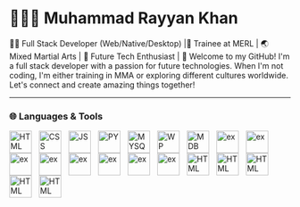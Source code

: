 # 🧑🏻‍💻 Muhammad Rayyan Khan
👨‍💻 Full Stack Developer (Web/Native/Desktop) |🥼 Trainee at MERL | 🌏 Mixed Martial Arts | 🚀 Future Tech Enthusiast |
👋 Welcome to my GitHub! I'm a full stack developer with a passion for future technologies. When I'm not coding, I'm either training in MMA or exploring different cultures worldwide.
Let's connect and create amazing things together!

---
### 🌐 Languages & Tools
<img align="left" alt="HTML" width="40px" style="padding-right:10;" src="https://cdn.jsdelivr.net/gh/devicons/devicon/icons/html5/html5-original.svg" />
<img align="left" alt="CSS" width="40px" style="padding-right:10;" 
src="https://cdn.jsdelivr.net/gh/devicons/devicon/icons/css3/css3-original.svg" />
<img align="left" alt="JS" width="40px" style="padding-right:10;" 
<img src="https://cdn.jsdelivr.net/gh/devicons/devicon/icons/javascript/javascript-original.svg" />
<img align="left" alt="PY" width="40px" style="padding-right:10;" 
<img src="https://cdn.jsdelivr.net/gh/devicons/devicon/icons/python/python-original.svg" />
<img align="left" alt="MYSQL" width="40px" style="padding-right:10;" 
<img src="https://cdn.jsdelivr.net/gh/devicons/devicon/icons/mysql/mysql-original-wordmark.svg" />
<img align="left" alt="WP" width="40px" style="padding-right:10;"
<img src="https://cdn.jsdelivr.net/gh/devicons/devicon/icons/wordpress/wordpress-plain.svg" />
<img align="left" alt="MDB" width="40px" style="padding-right:10;"
<img src="https://cdn.jsdelivr.net/gh/devicons/devicon/icons/mongodb/mongodb-original-wordmark.svg" />
<img align="left" alt="ex" width="40px" style="padding-right:10;"
<img src="https://cdn.jsdelivr.net/gh/devicons/devicon/icons/express/express-original-wordmark.svg" />
<img align="left" alt="ex" width="40px" style="padding-right:10;"
<img src="https://cdn.jsdelivr.net/gh/devicons/devicon/icons/bootstrap/bootstrap-original.svg" />
<img align="left" alt="ex" width="40px" style="padding-right:10;"  
\n
\n
<img src="https://cdn.jsdelivr.net/gh/devicons/devicon/icons/bulma/bulma-plain.svg" />
<img align="left" alt="ex" width="40px" style="padding-right:10;"
<img src="https://cdn.jsdelivr.net/gh/devicons/devicon/icons/nodejs/nodejs-original.svg" />
<img align="left" alt="ex" width="40px" style="padding-right:10;"
<img src="https://cdn.jsdelivr.net/gh/devicons/devicon/icons/npm/npm-original-wordmark.svg" />
<img align="left" alt="ex" width="40px" style="padding-right:10;"
<img src="https://cdn.jsdelivr.net/gh/devicons/devicon/icons/materialui/materialui-original.svg" />
<img align="left" alt="ex" width="40px" style="padding-right:10;"
<img src="https://cdn.jsdelivr.net/gh/devicons/devicon/icons/figma/figma-original.svg" />
<img align="left" alt="ex" width="40px" style="padding-right:10;"
<img src="https://cdn.jsdelivr.net/gh/devicons/devicon/icons/sqlite/sqlite-original.svg" />
<img align="left" alt="HTML" width="40px" style="padding-right:10;" 
<img src="https://cdn.jsdelivr.net/gh/devicons/devicon/icons/python/python-original.svg" />   
<img align="left" alt="HTML" width="40px" style="padding-right:10;" 
<img src="https://cdn.jsdelivr.net/gh/devicons/devicon/icons/scala/scala-original.svg" />   
<img align="left" alt="HTML" width="40px" style="padding-right:10;" 
<img src="https://cdn.jsdelivr.net/gh/devicons/devicon/icons/blender/blender-original.svg" />
<img align="left" alt="HTML" width="40px" style="padding-right:10;" 
<img src="https://cdn.jsdelivr.net/gh/devicons/devicon/icons/unrealengine/unrealengine-original-wordmark.svg" />
<img align="left" alt="HTML" width="40px" style="padding-right:10;"
<img src="https://cdn.jsdelivr.net/gh/devicons/devicon/icons/unity/unity-original-wordmark.svg" />


          
          
          

          

          
          
          

          
          
          

            
          
          
